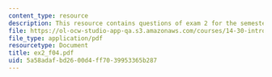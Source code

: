 ```yaml
---
content_type: resource
description: This resource contains questions of exam 2 for the semester, fall 2004.
file: https://ol-ocw-studio-app-qa.s3.amazonaws.com/courses/14-30-introduction-to-statistical-method-in-economics-spring-2006/5a58adafbd2600d4ff7039953365b287_ex2_f04.pdf
file_type: application/pdf
resourcetype: Document
title: ex2_f04.pdf
uid: 5a58adaf-bd26-00d4-ff70-39953365b287
---
```

